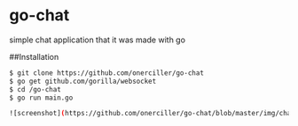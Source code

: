 # go-chat
simple chat application that it was made with go

##Installation

  ```sh 
  $ git clone https://github.com/onerciller/go-chat
  $ go get github.com/gorilla/websocket
  $ cd /go-chat
  $ go run main.go  
  
![screenshot](https://github.com/onerciller/go-chat/blob/master/img/chat.png)




